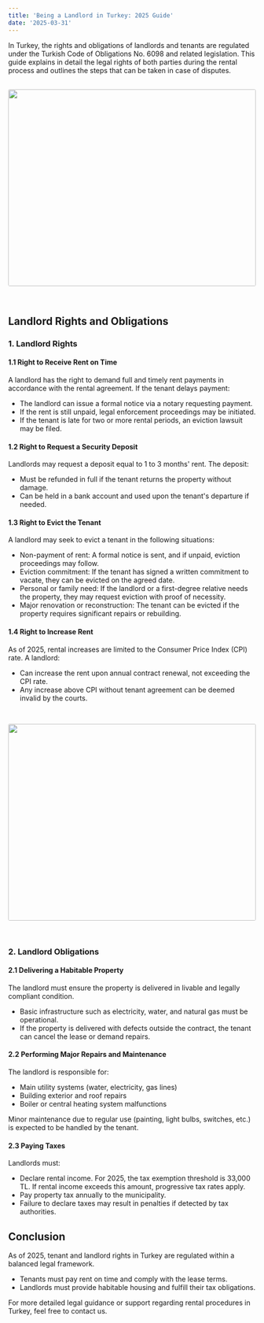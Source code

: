 ```yaml
---
title: 'Being a Landlord in Turkey: 2025 Guide'
date: '2025-03-31'
---
```


In Turkey, the rights and obligations of landlords and tenants are regulated under the Turkish Code of Obligations No. 6098 and related legislation. This guide explains in detail the legal rights of both parties during the rental process and outlines the steps that can be taken in case of disputes.
<img src="https://karayaka.ru/assets/images/articles/article8.jpg" width=100% height="400" style="object-fit: cover; border-radius: 3px; margin: 30px auto;" />

## Landlord Rights and Obligations

### 1. Landlord Rights

#### 1.1 Right to Receive Rent on Time

A landlord has the right to demand full and timely rent payments in accordance with the rental agreement. If the tenant delays payment:

- The landlord can issue a formal notice via a notary requesting payment.
- If the rent is still unpaid, legal enforcement proceedings may be initiated.
- If the tenant is late for two or more rental periods, an eviction lawsuit may be filed.

#### 1.2 Right to Request a Security Deposit

Landlords may request a deposit equal to 1 to 3 months' rent. The deposit:

- Must be refunded in full if the tenant returns the property without damage.
- Can be held in a bank account and used upon the tenant's departure if needed.

#### 1.3 Right to Evict the Tenant

A landlord may seek to evict a tenant in the following situations:

- Non-payment of rent: A formal notice is sent, and if unpaid, eviction proceedings may follow.
- Eviction commitment: If the tenant has signed a written commitment to vacate, they can be evicted on the agreed date.
- Personal or family need: If the landlord or a first-degree relative needs the property, they may request eviction with proof of necessity.
- Major renovation or reconstruction: The tenant can be evicted if the property requires significant repairs or rebuilding.

#### 1.4 Right to Increase Rent

As of 2025, rental increases are limited to the Consumer Price Index (CPI) rate. A landlord:

- Can increase the rent upon annual contract renewal, not exceeding the CPI rate.
- Any increase above CPI without tenant agreement can be deemed invalid by the courts.

<img src="https://karayaka.ru/assets/images/articles/article8.2.jpg" width=100% height="400" style="object-fit: cover; border-radius: 3px; margin: 30px auto;" />

### 2. Landlord Obligations

#### 2.1 Delivering a Habitable Property

The landlord must ensure the property is delivered in livable and legally compliant condition.

- Basic infrastructure such as electricity, water, and natural gas must be operational.
- If the property is delivered with defects outside the contract, the tenant can cancel the lease or demand repairs.

#### 2.2 Performing Major Repairs and Maintenance

The landlord is responsible for:

- Main utility systems (water, electricity, gas lines)
- Building exterior and roof repairs
- Boiler or central heating system malfunctions

Minor maintenance due to regular use (painting, light bulbs, switches, etc.) is expected to be handled by the tenant.

#### 2.3 Paying Taxes

Landlords must:

- Declare rental income. For 2025, the tax exemption threshold is 33,000 TL. If rental income exceeds this amount, progressive tax rates apply.
- Pay property tax annually to the municipality.
- Failure to declare taxes may result in penalties if detected by tax authorities.

## Conclusion

As of 2025, tenant and landlord rights in Turkey are regulated within a balanced legal framework.

- Tenants must pay rent on time and comply with the lease terms.
- Landlords must provide habitable housing and fulfill their tax obligations.

For more detailed legal guidance or support regarding rental procedures in Turkey, feel free to contact us.
